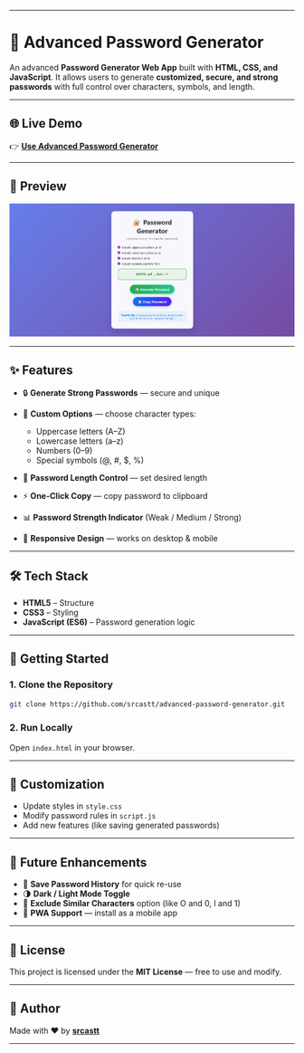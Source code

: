 
---

# 🔐 Advanced Password Generator

An advanced **Password Generator Web App** built with **HTML, CSS, and JavaScript**.
It allows users to generate **customized, secure, and strong passwords** with full control over characters, symbols, and length.

---

## 🌐 Live Demo

👉 **[Use Advanced Password Generator](https://advanced-password-generator-lemon.vercel.app/)**

---

## 📸 Preview

<p align="center">  
  <img src="images/output-of-advanced-passwordgenerator.png" alt="Advanced Password Generator Preview" width="600">  
</p>  

---

## ✨ Features

* 🔒 **Generate Strong Passwords** — secure and unique
* 📝 **Custom Options** — choose character types:

  * Uppercase letters (A–Z)
  * Lowercase letters (a–z)
  * Numbers (0–9)
  * Special symbols (@, #, \$, %)
* 📏 **Password Length Control** — set desired length
* ⚡ **One-Click Copy** — copy password to clipboard
* 📊 **Password Strength Indicator** (Weak / Medium / Strong)
* 📱 **Responsive Design** — works on desktop & mobile

---

## 🛠️ Tech Stack

* **HTML5** – Structure
* **CSS3** – Styling
* **JavaScript (ES6)** – Password generation logic

---

## 🚀 Getting Started

### 1. Clone the Repository

```bash
git clone https://github.com/srcastt/advanced-password-generator.git
```

### 2. Run Locally

Open `index.html` in your browser.

---

## 🎨 Customization

* Update styles in `style.css`
* Modify password rules in `script.js`
* Add new features (like saving generated passwords)

---

## 🔮 Future Enhancements

* 🔑 **Save Password History** for quick re-use
* 🌗 **Dark / Light Mode Toggle**
* 🔐 **Exclude Similar Characters** option (like O and 0, l and 1)
* 📱 **PWA Support** — install as a mobile app

---

## 📜 License

This project is licensed under the **MIT License** — free to use and modify.

---

## 👤 Author

Made with ❤️ by **[srcastt](https://github.com/srcastt)**

---


